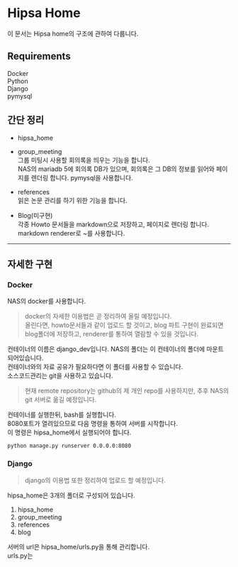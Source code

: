 # Hipsa Home

이 문서는 Hipsa home의 구조에 관하여 다룹니다.

## Requirements
Docker  
Python  
Django  
pymysql  


## 간단 정리
- hipsa_home  

- group_meeting  
그룹 미팅시 사용할 회의록을 띄우는 기능을 합니다.  
NAS의 mariadb 5에 회의록 DB가 있으며, 회의록은 그 DB의 정보를 읽어와 페이지를 렌더링 합니다.
pymysql을 사용합니다.

- references  
읽은 논문 관리를 하기 위한 기능을 합니다.

- Blog(미구현)  
각종 Howto 문서들을 markdown으로 저장하고, 페이지로 렌더링 합니다.  
markdown renderer로 ~를 사용합니다.
---
## 자세한 구현
### Docker  
NAS의 docker를 사용합니다.  
>docker의 자세한 이용법은 곧 정리하여 올릴 예정입니다.  
올린다면, howto문서들과 같이 업로드 할 것이고, blog 파트 구현이 완료되면 blog폴더에 저장하고, renderer를 통하여 열람할 수 있을 것입니다.

컨테이너의 이름은 django_dev입니다. NAS의 폴더는 이 컨테이너의 폴더에 마운트 되어있습니다.  
컨테이너와의 자료 공유가 필요하다면 이 폴더를 사용할 수 있습니다.  
소스코드관리는 git을 사용하고 있습니다.
>현재 remote repository는 github의 제 개인 repo를 사용하지만, 추후 NAS의 git 서버로 옮길 예정입니다.

컨테이너를 실행한뒤, bash를 실행합니다.  
8080포트가 열려있으므로 다음 명령을 통하여 서버를 시작합니다.  
이 명령은 hipsa_home에서 실행되어야 합니다.
<pre><code>python manage.py runserver 0.0.0.0:8080</code></pre>


### Django
>django의 이용법 또한 정리하여 업로드 할 예정입니다.


hipsa_home은 3개의 폴더로 구성되어 있습니다.
1. hipsa_home
2. group_meeting
3. references
4. blog

서버의 url은  hipsa_home/urls.py을 통해 관리합니다.  
urls.py는 